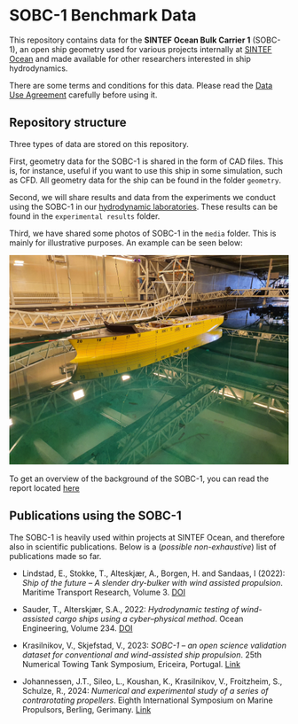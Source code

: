 # SOBC-1 Benchmark Data

This repository contains data for the **SINTEF Ocean Bulk Carrier 1** (SOBC-1), an open ship geometry used for various projects internally at [SINTEF Ocean](https://www.sintef.no/sintef-ocean/) and made available for other researchers interested in ship hydrodynamics. 

There are some terms and conditions for this data. Please read the [Data Use Agreement](DATA_USE_AGREEMENT.md) carefully before using it.

## Repository structure

Three types of data are stored on this repository. 

First, geometry data for the SOBC-1 is shared in the form of CAD files. This is, for instance, useful if you want to use this ship in some simulation, such as CFD. All geometry data for the ship can be found in the folder `geometry`.

Second, we will share results and data from the experiments we conduct using the SOBC-1 in our [hydrodynamic laboratories](https://www.sintef.no/sintef-ocean/laboratorier/). These results can be found in the `experimental results` folder.

Third, we have shared some photos of SOBC-1 in the `media` folder. This is mainly for illustrative purposes. An example can be seen below:

![Hybrid test using SOBC1](/media/Hybrid_Flettner_Setup.jpg "SOBC-1 used in hybrid testing of wind propulsion devices")

To get an overview of the background of the SOBC-1, you can read the report located [here](SO_Benchmark_Bulk_Carrier_SOBC-1_VKr_ICN-Meeting-030522.pdf)

## Publications using the SOBC-1

The SOBC-1 is heavily used within projects at SINTEF Ocean, and therefore also in scientific publications. Below is a (*possible non-exhaustive*) list of publications made so far. 

- Lindstad, E., Stokke, T., Alteskjær, A., Borgen, H. and Sandaas, I (2022): *Ship of the future – A slender dry-bulker with wind assisted propulsion*. Maritime Transport Research, Volume 3. [DOI](https://doi.org/10.1016/j.martra.2022.100055)

- Sauder, T., Alterskjær, S.A., 2022: *Hydrodynamic testing of wind-assisted cargo ships using a cyber–physical method*. Ocean Engineering, Volume 234. [DOI](https://doi.org/10.1016/j.oceaneng.2021.110206)

- Krasilnikov, V., Skjefstad, V., 2023: *SOBC-1 – an open science validation dataset for conventional and wind-assisted ship propulsion*. 25th Numerical Towing Tank Symposium, Ericeira, Portugal. [Link](https://blueoasis.pt/wp-content/uploads/2023/10/Nutts2023_proceedings_v4.pdf)

- Johannessen, J.T., Sileo, L., Koushan, K., Krasilnikov, V., Froitzheim, S., Schulze, R., 2024: *Numerical and experimental study of a series of contrarotating propellers*. Eighth International Symposium on Marine Propulsors, Berling, Gerimany. [Link](https://d-nb.info/132802640X/34) 